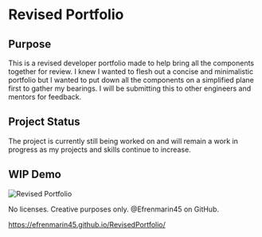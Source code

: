 # Revised Portfolio

## Purpose
This is a revised developer portfolio made to help bring all the components together for review. I knew I wanted to flesh out a concise and minimalistic portfolio but I wanted to put down all the components on a simplified plane first to gather my bearings. I will be submitting this to other engineers and mentors for feedback.  

## Project Status
The project is currently still being worked on and will remain a work in progress as my projects and skills continue to increase. 

## WIP Demo
![Revised Portfolio](assets/RevisedPortfolio.gif)

No licenses. Creative purposes only. @Efrenmarin45 on GitHub.

https://efrenmarin45.github.io/RevisedPortfolio/
